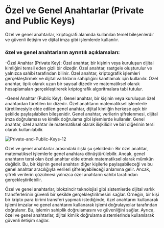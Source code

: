 # Özel ve Genel Anahtarlar (Private and Public Keys)

Özel ve genel anahtarlar, kriptografi alanında kullanılan temel bileşenlerdir ve güvenli iletişim ve dijital imza gibi işlemlerde kullanılır.

### özel ve genel anahtarların ayrıntılı açıklamaları:

-Özel Anahtar (Private Key): Özel anahtar, bir kişinin veya kuruluşun dijital kimliğini temsil eden gizli bir dizedir. Özel anahtar, rastgele oluşturulur ve yalnızca sahibi tarafından bilinir. Özel anahtar, kriptografik işlemleri gerçekleştirmek ve dijital varlıkların sahipliğini kanıtlamak için kullanılır. Özel anahtar, tipik olarak uzun bir sayısal dizedir ve matematiksel olarak hesaplamaları gerçekleştirerek kriptografik algoritmalara tabi tutulur.

-Genel Anahtar (Public Key): Genel anahtar, bir kişinin veya kuruluşun özel anahtardan türetilen bir dizedir. Özel anahtarın matematiksel işlemlerle türetilmesiyle elde edilen genel anahtar, dijital kimliğin herkese açık bir şekilde paylaşılabilen bileşenidir. Genel anahtar, verilerin şifrelenmesi, dijital imza doğrulaması ve kimlik doğrulama gibi işlemlerde kullanılır. Genel anahtar, özel anahtar ile matematiksel olarak ilişkilidir ve biri diğerinin tersi olarak kullanılabilir.

![Private-and-Public-Keys-12](https://github.com/umaysafak/Blockchain-Temelleri/assets/83416728/657d8b5b-13ad-418e-8dfb-b800cb959088)

Özel ve genel anahtarlar arasındaki ilişki şu şekildedir: Bir özel anahtar, matematiksel işlemlerle genel anahtara dönüştürülebilir. Ancak, genel anahtarın tersi olan özel anahtar elde etmek matematiksel olarak mümkün değildir. Bu, bir kişinin genel anahtarı diğer kişilerle paylaşabileceği ve bu genel anahtar aracılığıyla verileri şifreleyebileceği anlamına gelir. Ancak, şifreli verilerin çözülmesi yalnızca özel anahtarın sahibi tarafından gerçekleştirilebilir.

Özel ve genel anahtarlar, blokzincir teknolojisi gibi sistemlerde dijital varlık transferlerinin güvenli bir şekilde gerçekleştirilmesini sağlar. Örneğin, bir kişi bir kripto para birimi transferi yapmak istediğinde, özel anahtarını kullanarak işlemi imzalar ve genel anahtarını kullanarak işlemi doğrulayıcılar tarafından doğrulanır. Bu, işlemin sahiplik doğrulamasını ve güvenliğini sağlar. Ayrıca, özel ve genel anahtarlar, dijital kimlik doğrulama sistemlerinde kullanılarak güvenli iletişim sağlar.

